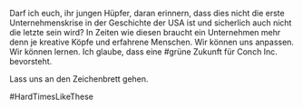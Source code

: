 Darf ich euch, ihr jungen Hüpfer, daran erinnern, dass dies nicht die erste Unternehmenskrise in der Geschichte der USA ist und sicherlich auch nicht die letzte sein wird? In Zeiten wie diesen braucht ein Unternehmen mehr denn je kreative Köpfe und erfahrene Menschen. Wir können uns anpassen. Wir können lernen. Ich glaube, dass eine #grüne Zukunft für Conch Inc. bevorsteht.

Lass uns an den Zeichenbrett gehen.

#HardTimesLikeThese
